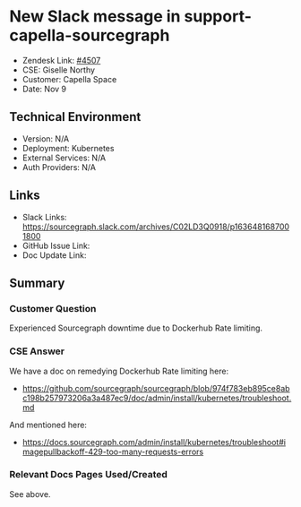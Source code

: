 # New Slack message in support-capella-sourcegraph <!-- Ticket Title  Hint: include keywords to make it searchable -->
 
- Zendesk Link: [#4507](https://sourcegraph.zendesk.com/agent/tickets/4507)
- CSE: Giselle Northy
- Customer: Capella Space<!-- Redact if this contains personally identifying information -->
- Date: Nov 9

<!-- Data populated from integration, speak to Ben Gordon or Michael Bali if not working -->
<!-- During Internal team trial, fill missing data manually (we are waiting for all data to sync) -->
 
## Technical Environment
- Version: ​N/A
- Deployment: Kubernetes
- External Services: N/A
- Auth Providers: N/A
 
 
## Links
<!-- Data for CSE manual entry -->
- Slack Links: https://sourcegraph.slack.com/archives/C02LD3Q0918/p1636481687001800
- GitHub Issue Link:
- Doc Update Link:
 
## Summary
### Customer Question
 
Experienced Sourcegraph downtime due to Dockerhub Rate limiting.

### CSE Answer
 
We have a doc on remedying Dockerhub Rate limiting here:
 
* https://github.com/sourcegraph/sourcegraph/blob/974f783eb895ce8abc198b257973206a3a487ec9/doc/admin/install/kubernetes/troubleshoot.md

And mentioned here:

* https://docs.sourcegraph.com/admin/install/kubernetes/troubleshoot#imagepullbackoff-429-too-many-requests-errors
 
### Relevant Docs Pages Used/Created

See above.

<!-- Once complete, upload a copy to https://github.com/sourcegraph/support-tools-internal/tree/main/resolved-tickets as a .md file -->
<!-- Name the file 4507.md -->
